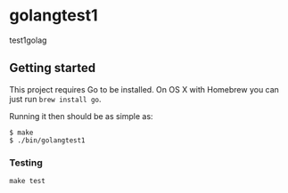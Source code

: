 # golangtest1

test1golag

## Getting started

This project requires Go to be installed. On OS X with Homebrew you can just run `brew install go`.

Running it then should be as simple as:

```console
$ make
$ ./bin/golangtest1
```

### Testing

`make test`
